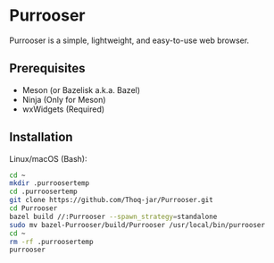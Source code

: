 # Purrooser

Purrooser is a simple, lightweight, and easy-to-use web browser.

## Prerequisites
- Meson (or Bazelisk a.k.a. Bazel)
- Ninja (Only for Meson)
- wxWidgets (Required)

## Installation
Linux/macOS (Bash):
```bash
cd ~
mkdir .purroosertemp
cd .purroosertemp
git clone https://github.com/Thoq-jar/Purrooser.git
cd Purrooser
bazel build //:Purrooser --spawn_strategy=standalone
sudo mv bazel-Purrooser/build/Purrooser /usr/local/bin/purrooser
cd ~
rm -rf .purroosertemp
purrooser
```

